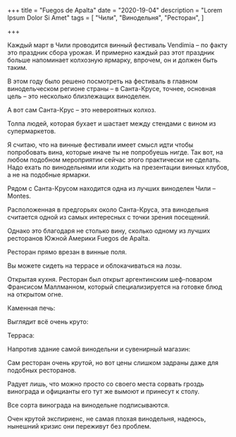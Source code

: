 +++
title = "Fuegos de Apalta"
date = "2020-19-04"
description = "Lorem Ipsum Dolor Si Amet"
tags = [
    "Чили",
    "Винодельня",
    "Ресторан",
]

+++

Каждый март в Чили проводится винный фестиваль Vendimia – по факту это праздник сбора урожая. И примерно каждый раз этот праздник больше напоминает колхозную ярмарку, впрочем, он и должен быть таким.


В этом году было решено посмотреть на фестиваль в главном винодельческом регионе страны – в Санта-Крусе, точнее, основная цель – это несколько близлежащих виноделен.

А вот сам Санта-Крус – это невероятных колхоз.


Толпа людей, которая бухает и шастает между стендами с вином из супермаркетов.


Я считаю, что на винные фестивали имеет смысл идти чтобы попробовать вина, которые иначе ты не попробуешь нигде. Так вот, на любом подобном мероприятии сейчас этого практически не сделать. Надо ехать по винодельнями или ходить на презентации винных клубов, а не на подобные ярмарки.



Рядом с Санта-Крусом находится одна из лучших виноделен Чили – Montes.


Расположенная в предгорьях около Санта-Круса, эта винодельня считается одной из самых интересных с точки зрения посещений.


Однако это благодаря не столько вину, сколько одному из лучших ресторанов Южной Америки Fuegos de Apalta.


Ресторан прямо врезан в винные поля.



Вы можете сидеть на террасе и облокачиваться на лозы.


Открытая кухня. Ресторан был открыт аргентинским шеф-поваром Франсисом Маллманном, который специализируется на готовке блюд на открытом огне.  


Каменная печь:


Выглядит всё очень круто:


Терраса:



Напротив здание самой винодельни и сувенирный магазин:




Сам ресторан очень крутой, но вот цены слишком задраны даже для подобных ресторанов.


Радует лишь, что можно просто со своего места сорвать гроздь винограда и официанты его тут же вымоют и принесут к столу.


Все сорта винограда на винодельне подписываются.


Очен крутой экспириенс, не самая плохая винодельня, надеюсь, нынешний кризис они переживут без проблем.
